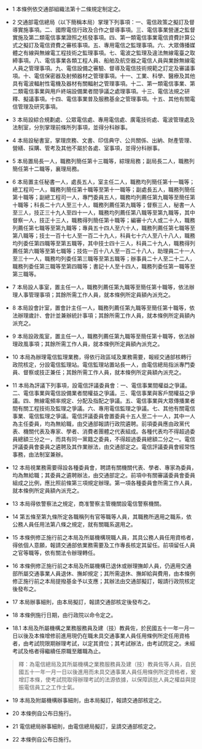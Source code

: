 * 1 本條例依交通部組織法第十二條規定制定之。

* 2 交通部電信總局（以下簡稱本局）掌理下列事項：一、電信政策之擬訂及督導實施事項。二、國際電信行政及合作之督導事項。三、電信事業營運之監督實施及第二類電信事業證照之核發事項。四、第一類電信事業電信資費計算公式之擬訂及電信資費之審核事項。五、專用電信之監理事項。六、大眾傳播媒體之有線與無線電工程技術之監理事項。七、電波之監理及違法無線電臺之取締事項。八、電信事業各類工程人員、船舶及航空器之電信人員與業餘無線電人員之管理事項。九、電信設備之審驗、督導及電信技術規範之訂定及審議事項。十、電信保密器及射頻器材之管理事項。十一、工業、科學、醫療及其他具有電波輻射性電機及器材有關輻射之管理事項。十二、第一類電信事業、第二類電信事業與用戶終端設備業者間爭議之處理事項。十三、電信法規之研釋、擬議事項。十四、電信事業普及服務基金之管理事項。十五、其他有關電信管理及研究事項。

* 3 本局設綜合規劃處、公眾電信處、專用電信處、廣電技術處、電波管理處及法制室，分別掌理前條所列事項，並得分科辦事。

* 4 本局設秘書室，掌理庶務、文書、印信典守、公共關係、出納、財產管理、營繕、採購、管考及其他不屬於各處、室事項，並得分科辦事。

* 5 本局置局長一人，職務列簡任第十三職等，綜理局務；副局長二人，職務列簡任第十二職等，襄理局務。

* 6 本局置主任秘書一人，處長五人，室主任二人，職務均列簡任第十一職等；總工程司一人，職務列簡任第十職等至第十一職等；副處長五人，職務列簡任第十職等；副總工程司一人，專門委員五人，職務均列薦任第九職等至簡任第十職等；科長二十六人至三十人，職務列薦任第九職等；督察三人，秘書一人至三人，技正三十九人至四十一人，職務均列薦任第八職等至第九職等，其中督察一人，技正十三人，職務得列簡任第十職等；編審十六人或二十人，職務列薦任第七職等至第九職等；專員五十四人至六十人，職務列薦任第七職等至第八職等；技士一百十七人至一百二十九人，科員七十六人至八十八人，職務均列委任第四職等至第五職等，其中技士四十三人，科員二十九人，職務得列薦任第六職等至第七職等；技佐一百十八人至一百二十八人，助理員二十一人至三十一人，職務均列委任第三職等至第五職等；辦事員二十人至二十二人，職務列委任第三職等至第四職等；書記十人至十四人，職務列委任第一職等至第三職等。

* 7 本局設人事室，置主任一人，職務列薦任第九職等至簡任第十職等，依法辦理人事管理事項；其餘所需工作人員，就本條例所定員額內派充之。

* 8 本局設會計室，置會計主任一人，職務列薦任第九職等至簡任第十職等，依法辦理歲計、會計並兼辦統計事項；其餘所需工作人員，就本條例所定員額內派充之。

* 9 本局設政風室，置主任一人，職務列薦任第九職等至簡任第十職等，依法辦理政風事項；其餘所需工作人員，就本條例所定員額內派充之。

* 10 本局為辦理電信監理業務，得依行政區域及業務需要，報經交通部核轉行政院核定，分設電信監理站。電信監理站置站長一人，由電信總局指派專門委員、督察或技正兼任；其餘所需工作人員，就本條例所定員額內派充之。

* 11 本局為評議下列事項，設電信評議委員會：一、電信事業間權益之爭議。二、電信事業與電信設備業者間權益之爭議。三、電信事業與客戶間權益之爭議。四、無線電頻率規定、分配及指配之爭議。五、電信事業與大眾傳播業者間有關工程技術及監理之爭議。六、專用電信監理之爭議。七、其他有關電信事業、電信監理之爭議。電信評議委員會置委員十五人至二十一人，其中一人為主任委員，均為無給職，由交通部報請行政院遴聘。前項委員應由政黨代表、機關代表及專家、學者、消費者團體之代表組成。各種代表均不得超過委員總額三分之一，而具有同一黨籍之委員，不得超過委員總額二分之一。電信評議委員會委員之遴聘及其作業辦法，由交通部定之。電信評議委員會經常性事務，由法制室兼辦。

* 12 本局視業務需要得設各種委員會，聘請有關機關代表、學者、專家為委員，均為無給職；其委員之遴聘辦法，由交通部定之。前項中有關審議委員會委員組成之比例，應比照前條第三項規定辦理。第一項各種委員會所需工作人員，就本條例所定員額內派充之。

* 13 本局得依警察法之規定，商准警察主管機關設電信警察機關。

* 14 第五條至第九條所定各職稱列有官等職等人員，其職務所適用之職系，依公務人員任用法第八條之規定，就有關職系選用之。

* 15 本條例修正施行前之本局及所屬機構現職人員，其具公務人員任用資格者，得依個人意願，報請交通部依業務需要及工作專長核定其留任。前項留任人員之官等職等，依有關法令辦理轉任。

* 16 本條例修正施行前之本局及所屬機構已退休或辦理撫卹人員，仍適用交通部所屬交通事業人員退休、撫卹規定；其所需退休、撫卹給與費用，由本條例修正施行前之本局提撥基金予以支應；其辦法由交通部擬訂，報請行政院核定後發布之。

* 17 本局辦事細則，由本局擬訂，報請交通部核定後發布之。

* 18 本條例施行日期，由行政院以命令定之。

* 18.1 本局及所屬機構之業務服務員及建（技）教員佐，於民國五十一年一月一日以後及本條增修前進用現仍在職未具交通事業人員任用條例所定任用資格者，由考試院限期辦理考試，以定其資位；其考試辦法，由考試院定之。未經考試及格者得繼續任原職至離職為止。

> 釋：為電信總局及其所屬機構之業務服務員及建（技）教員佐等人員，自民國五十一年一月一日以後進用而未具交通事業人員任用條例所定資格者，爰增訂本條，使考試院取得辦理考試的法源依據，以保障該批人員之權益與提振電信員工之工作士氣。

* 19 本局及附屬機構辦事細則，由本局擬訂，報請交通部核定之。

* 20 本條例自公布日施行。

* 21 電信總局辦事細則，由電信總局擬訂，呈請交通部核定之。

* 22 本條例自公布日施行。

